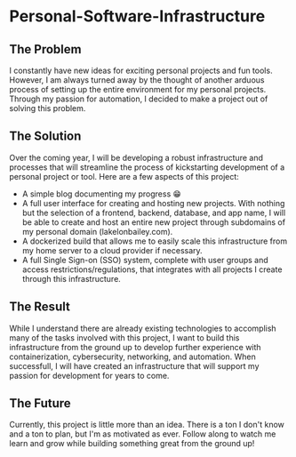 # Personal-Software-Infrastructure
## The Problem
I constantly have new ideas for exciting personal projects and fun tools. However, I am always turned away by the thought of another arduous process of setting up the entire environment for my personal projects. Through my passion for automation, I decided to make a project out of solving this problem.

## The Solution
Over the coming year, I will be developing a robust infrastructure and processes that will streamline the process of kickstarting development of a personal project or tool. Here are a few aspects of this project:
- A simple blog documenting my progress 😁
- A full user interface for creating and hosting new projects. With nothing but the selection of a frontend, backend, database, and app name, I will be able to create and host an entire new project through subdomains of my personal domain (lakelonbailey.com).
- A dockerized build that allows me to easily scale this infrastructure from my home server to a cloud provider if necessary.
- A full Single Sign-on (SSO) system, complete with user groups and access restrictions/regulations, that integrates with all projects I create through this infrastructure.

## The Result
While I understand there are already existing technologies to accomplish many of the tasks involved with this project, I want to build this infrastructure from the ground up to develop further experience with containerization, cybersecurity, networking, and automation. When successfull, I will have created an infrastructure that will support my passion for development for years to come.

## The Future
Currently, this project is little more than an idea. There is a ton I don't know and a ton to plan, but I'm as motivated as ever. Follow along to watch me learn and grow while building something great from the ground up!
